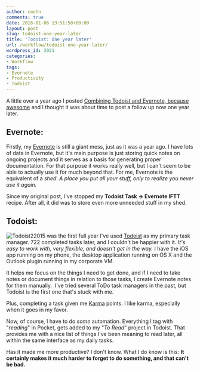 ```yaml
---
author: cmohn
comments: true
date: 2016-01-06 13:51:58+00:00
layout: post
slug: todoist-one-year-later
title: 'Todoist: One year later'
url: /workflow/todoist-one-year-later/
wordpress_id: 3921
categories:
- Workflow
tags:
- Evernote
- Productivity
- Todoist
---
```


A little over a year ago I posted [Combining Todoist and Evernote, because awesome](http://vninja.net/workflow/combining-todoist-evernote-awesome/) and I thought it was about time to post a follow up now one year later.


<!--more-->

## Evernote:



Firstly, my [Evernote](http://evernote.com) is still a giant mess, just as it was a year ago. I have lots of data in Evernote, but it's main purpose is just storing quick notes on ongoing projects and it serves as a basis for generating proper documentation. For that purpose it works really well, but I can't seem to be able to actually use it for much beyond that. For me, Evernote is the equivalent of a _shed_: _A place you put all your stuff, only to realize you never use it again._

Since my original post, I've stopped my **Todoist Task -> Evernote IFTT** recipe. After all, it did was to store even more unneeded stuff in my shed.



## Todoist:



![Todoist2](/img/Todoist2.png)2015 was the first full year I've used [Todoist](http://todoist.com) as my primary task manager. 722 completed tasks later, and I couldn't be happier with it. _It's easy to work with, very flexible, and doesn't get in the way._ I have the iOS app running on my phone, the desktop application running on OS X and the Outlook plugin running in my corporate VM.

It helps me focus on the things I need to get done, and if I need to take notes or document things in relation to those tasks, I create Evernote notes for them manually.  I've tried several ToDo task managers in the past, but Todoist is the first one that's stuck with me.

Plus, completing a task given me [Karma](https://todoist.com/karma) points. I like karma, especially when it goes in my favor.

Now, of course, I have to do _some_ automation. Everything I tag with "_reading_" in Pocket, gets added to my "_To Read_" project in Todoist. That provides me with a nice list of things I've been meaning to read later, all within the same interface as my daily tasks.

Has it made me more productive? I don't know. What I do know is this: **It certainly makes it much harder to forget to do something, and that can't be bad.**
